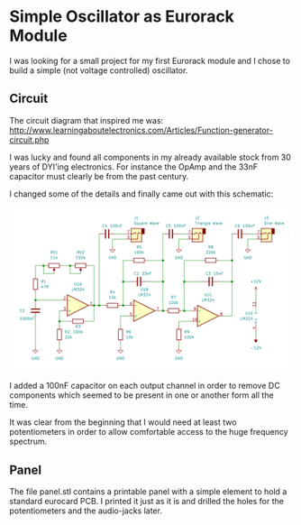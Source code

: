 # Simple Oscillator as Eurorack Module

I was looking for a small project for my first Eurorack module and I chose to build a simple (not voltage controlled) oscillator.

## Circuit

The circuit diagram that inspired me was: http://www.learningaboutelectronics.com/Articles/Function-generator-circuit.php

I was lucky and found all components in my already available stock from 30 years of DYI'ing electronics. For instance the OpAmp and the 33nF capacitor must  clearly be from the past century.

I changed some of the details and finally came out with this schematic:

![](schematic.png)

I added a 100nF capacitor on each output channel in order to remove DC components which seemed to be present in one or another form all the time.

It was clear from the beginning that I would need at least two potentiometers in order to allow comfortable access to the huge frequency spectrum.

## Panel

The file panel.stl contains a printable panel with a simple element to hold a standard eurocard PCB. I printed it just as it is and drilled the holes for the potentiometers and the audio-jacks later. 

